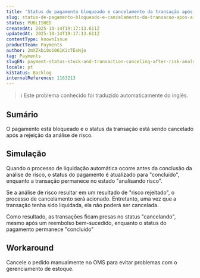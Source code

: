 ```yaml
---
title: 'Status de pagamento bloqueado e cancelamento da transação após a rejeição da análise de risco'
slug: status-de-pagamento-bloqueado-e-cancelamento-da-transacao-apos-a-rejeicao-da-analise-de-risco
status: PUBLISHED
createdAt: 2025-10-14T19:17:13.611Z
updatedAt: 2025-10-14T19:17:13.611Z
contentType: knownIssue
productTeam: Payments
author: 2mXZkbi0oi061KicTExNjo
tag: Payments
slugEN: payment-status-stuck-and-transaction-canceling-after-risk-analysis-rejected
locale: pt
kiStatus: Backlog
internalReference: 1163213
---
```


>ℹ️ Este problema conhecido foi traduzido automaticamente do inglês.

## Sumário


O pagamento está bloqueado e o status da transação está sendo cancelado após a rejeição da análise de risco.

## Simulação


Quando o processo de liquidação automática ocorre antes da conclusão da análise de risco, o status do pagamento é atualizado para "concluído", enquanto a transação permanece no estado "analisando risco".

Se a análise de risco resultar em um resultado de "risco rejeitado", o processo de cancelamento será acionado. Entretanto, uma vez que a transação tenha sido liquidada, ela não poderá ser cancelada.

Como resultado, as transações ficam presas no status "cancelando", mesmo após um reembolso bem-sucedido, enquanto o status do pagamento permanece "concluído"
## Workaround



Cancele o pedido manualmente no OMS para evitar problemas com o gerenciamento de estoque.



